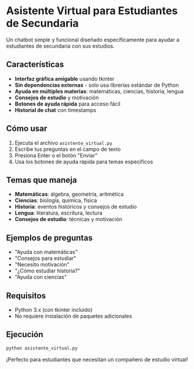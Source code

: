 # Asistente Virtual para Estudiantes de Secundaria

Un chatbot simple y funcional diseñado específicamente para ayudar a estudiantes de secundaria con sus estudios.

## Características

- **Interfaz gráfica amigable** usando tkinter
- **Sin dependencias externas** - solo usa librerías estándar de Python
- **Ayuda en múltiples materias**: matemáticas, ciencias, historia, lengua
- **Consejos de estudio** y motivación
- **Botones de ayuda rápida** para acceso fácil
- **Historial de chat** con timestamps

## Cómo usar

1. Ejecuta el archivo `asistente_virtual.py`
2. Escribe tus preguntas en el campo de texto
3. Presiona Enter o el botón "Enviar"
4. Usa los botones de ayuda rápida para temas específicos

## Temas que maneja

- **Matemáticas**: álgebra, geometría, aritmética
- **Ciencias**: biología, química, física
- **Historia**: eventos históricos y consejos de estudio
- **Lengua**: literatura, escritura, lectura
- **Consejos de estudio**: técnicas y motivación

## Ejemplos de preguntas

- "Ayuda con matemáticas"
- "Consejos para estudiar"
- "Necesito motivación"
- "¿Cómo estudiar historia?"
- "Ayuda con ciencias"

## Requisitos

- Python 3.x (con tkinter incluido)
- No requiere instalación de paquetes adicionales

## Ejecución

```bash
python asistente_virtual.py
```

¡Perfecto para estudiantes que necesitan un compañero de estudio virtual!